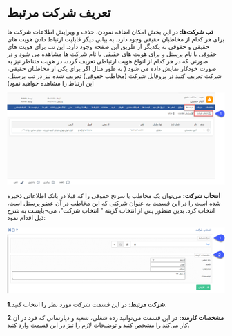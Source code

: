 #  تعریف شرکت مرتبط 

**تب شرکت‌ها:** در این بخش امکان اضافه نمودن، حذف و ویرایش اطلاعات شرکت ها برای هر کدام از مخاطبان حقیقی وجود دارد. به بیانی دیگر قابلیت ارتباط دادن هویت های حقیقی و حقوقی به یکدیگر از طریق این صفحه وجود دارد. این تب برای هویت های حقوقی با نام پرسنل و برای هویت های حقیقی با نام شرکت ها مشاهده می شود و در صورتی که در هر کدام از انواع هویت ارتباطی تعریف گردد، در هویت متناظر نیز به صورت خودکار نمایش داده می شود ( به طور مثال اگر برای یکی از مخاطبان حقیقی، شرکت تعریف کنید در پروفایل شرکت (مخاطب حقوقی) تعریف شده نیز در تب پرسنل، این ارتباط را مشاهده خواهید نمود) 

![](Sherkatha.png)


**انتخاب شرکت:** می‌توان یک مخاطب یا سرنخ حقوقی را که قبلا در بانک اطلاعاتی ذخیره شده است را در این قسمت به عنوان شرکتی که این مخاطب در آن عضو پرسنل است، انتخاب کرد. بدین منظور پس از انتخاب گزینه " انتخاب شرکت"، می¬بایست به شرح ذیل اقدام نمود:

![](EntekhabeSHerkatpng.png)

**1.شرکت مرتبط:** در این قسمت شرکت مورد نظر را انتخاب کنید.

**2.مشخصات کارمند:** در این قسمت می‌توانید رده شغلی، شعبه و دپارتمانی که فرد در آن کار می‌کند را مشخص کنید و توضیحات لازم را نیز در این قسمت وارد کنید.



